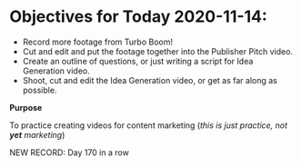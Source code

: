 # Objectives for Today 2020-11-14:

- Record more footage from Turbo Boom!
- Cut and edit and put the footage together into the Publisher Pitch video.
- Create an outline of questions, or just writing a script for Idea Generation video.
- Shoot, cut and edit the Idea Generation video, or get as far along as possible.

**Purpose**

To practice creating videos for content marketing (_this is just practice, not **yet** marketing_)

NEW RECORD: Day 170 in a row
